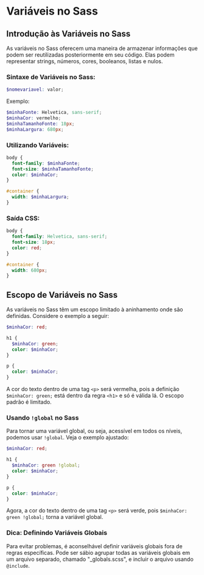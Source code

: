 # Variáveis no Sass

## Introdução às Variáveis no Sass

As variáveis no Sass oferecem uma maneira de armazenar informações que podem ser reutilizadas posteriormente em seu código. Elas podem representar strings, números, cores, booleanos, listas e nulos.

### Sintaxe de Variáveis no Sass:

```scss
$nomevariavel: valor;
```

Exemplo:

```scss
$minhaFonte: Helvetica, sans-serif;
$minhaCor: vermelho;
$minhaTamanhoFonte: 18px;
$minhaLargura: 680px;
```

### Utilizando Variáveis:

```scss
body {
  font-family: $minhaFonte;
  font-size: $minhaTamanhoFonte;
  color: $minhaCor;
}

#container {
  width: $minhaLargura;
}
```

### Saída CSS:

```css
body {
  font-family: Helvetica, sans-serif;
  font-size: 18px;
  color: red;
}

#container {
  width: 680px;
}
```

## Escopo de Variáveis no Sass

As variáveis no Sass têm um escopo limitado à aninhamento onde são definidas. Considere o exemplo a seguir:

```scss
$minhaCor: red;

h1 {
  $minhaCor: green;
  color: $minhaCor;
}

p {
  color: $minhaCor;
}
```

A cor do texto dentro de uma tag `<p>` será vermelha, pois a definição `$minhaCor: green;` está dentro da regra `<h1>` e só é válida lá. O escopo padrão é limitado.

### Usando `!global` no Sass

Para tornar uma variável global, ou seja, acessível em todos os níveis, podemos usar `!global`. Veja o exemplo ajustado:

```scss
$minhaCor: red;

h1 {
  $minhaCor: green !global;
  color: $minhaCor;
}

p {
  color: $minhaCor;
}
```

Agora, a cor do texto dentro de uma tag `<p>` será verde, pois `$minhaCor: green !global;` torna a variável global.

### Dica: Definindo Variáveis Globais

Para evitar problemas, é aconselhável definir variáveis globais fora de regras específicas. Pode ser sábio agrupar todas as variáveis globais em um arquivo separado, chamado "_globals.scss", e incluir o arquivo usando `@include`.